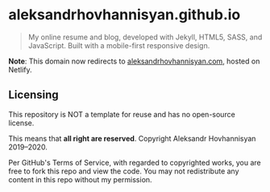 # aleksandrhovhannisyan.github.io

> My online resume and blog, developed with Jekyll, HTML5, SASS, and JavaScript. Built with a mobile-first responsive design.

**Note**: This domain now redirects to [aleksandrhovhannisyan.com](aleksandrhovhannisyan.com), hosted on Netlify.

## Licensing

This repository is NOT a template for reuse and has no open-source license.

This means that **all right are reserved**. Copyright Aleksandr Hovhannisyan 2019–2020.

Per GitHub's Terms of Service, with regarded to copyrighted works, you are free to fork this repo and view the code. You may not redistribute any content in this repo without my permission.
